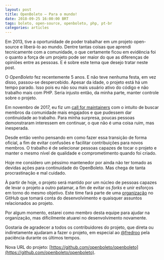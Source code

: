 ```yaml
---
layout: post
title: OpenBoleto – Para o mundo!
date: 2018-09-25 16:00:00 BRT
tags: boleto, open-source, openboleto, php, pt-br
categories: articles
---
```

Em 2013, tive a oportunidade de poder trabalhar em um projeto open-source e
liberá-lo ao mundo. Dentre tantas coisas que aprendi tecnicamente com a 
comunidade, o que certamente ficou em evidência foi o quanto a força de um 
projeto pode ser maior do que as diferenças de opiniões entre as pessoas. E é
sobre este tema que desejo tratar neste post.

O _OpenBoleto_ fez recentemente 5 anos. E não teve nenhuma festa, em vez disso,
passou-se despercebido. Apesar da idade, o projeto está há um tempo parado.
Isso pois eu não sou mais usuário ativo do código e não trabalho mais com PHP.
Seria injusto então, da minha parte, manter controle sobre o projeto.

Em novembro de 2017, eu fiz um [call for
maintainers](https://github.com/kriansa/openboleto/issues/96) com o intuito de
buscar membros da comunidade mais engajados e que pudessem dar continuidade ao
trabalho. Para minha surpresa, poucas pessoas demonstraram interessem em 
continuar, o que não é uma coisa ruim, mas inesperada.

Desde então venho pensando em como fazer essa transição de forma oficial, a fim
de evitar confusões e facilitar contribuições para novos membros. O trabalho é
de selecionar pessoas capazes de tocar o projeto e manter o mesmo nível de
qualidade e comprometimento quando foi criado.

Hoje me considero um péssimo mantenedor por ainda não ter tomado as devidas
ações para continuidade do OpenBoleto. Mas chega de tanta procrastinação e mal
cuidado. 

À partir de hoje, o projeto será mantido por um núcleo de pessoas capazes de
levar o projeto a outro patamar, a fim de evitar os _forks_ e unir esforços em
torno do mesmo objetivo. Este time fará parte de uma
[organização](https://github.com/openboleto) no GitHub que tomará conta do
desenvolvimento e quaisquer assuntos relacionados ao projeto.

Por algum momento, estarei como membro desta equipe para ajudar na organização,
mas dificilmente atuarei no desenvolvimento novamente.

Gostaria de agradecer a todos os contribuidores do projeto, que direta ou 
indiretamente ajudaram a fazer o projeto, em especial ao
[@fredroo](https://github.com/fredroo) pela paciência durante os últimos tempos.

Nova URL do projeto:
[https://github.com/openboleto/openboleto](https://github.com/openboleto/openboleto).
